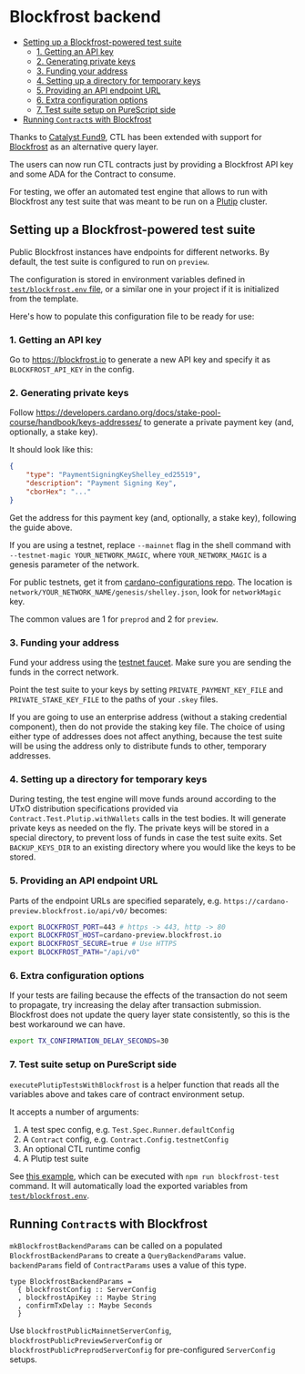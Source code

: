 # Blockfrost backend

<!-- START doctoc generated TOC please keep comment here to allow auto update -->
<!-- DON'T EDIT THIS SECTION, INSTEAD RE-RUN doctoc TO UPDATE -->

- [Setting up a Blockfrost-powered test suite](#setting-up-a-blockfrost-powered-test-suite)
  - [1. Getting an API key](#1-getting-an-api-key)
  - [2. Generating private keys](#2-generating-private-keys)
  - [3. Funding your address](#3-funding-your-address)
  - [4. Setting up a directory for temporary keys](#4-setting-up-a-directory-for-temporary-keys)
  - [5. Providing an API endpoint URL](#5-providing-an-api-endpoint-url)
  - [6. Extra configuration options](#6-extra-configuration-options)
  - [7. Test suite setup on PureScript side](#7-test-suite-setup-on-purescript-side)
- [Running `Contract`s with Blockfrost](#running-contracts-with-blockfrost)

<!-- END doctoc generated TOC please keep comment here to allow auto update -->

Thanks to [Catalyst Fund9](https://cardano.ideascale.com/c/idea/420791), CTL has been extended with support for [Blockfrost](https://blockfrost.io/) as an alternative query layer.

The users can now run CTL contracts just by providing a Blockfrost API key and some ADA for the Contract to consume.

For testing, we offer an automated test engine that allows to run with Blockfrost any test suite that was meant to be run on a [Plutip](./plutip-testing.md) cluster.

## Setting up a Blockfrost-powered test suite

Public Blockfrost instances have endpoints for different networks. By default, the test suite is configured to run on `preview`.

The configuration is stored in environment variables defined in [`test/blockfrost.env` file](../test/blockfrost.env), or a similar one in your project if it is initialized from the template.

Here's how to populate this configuration file to be ready for use:

### 1. Getting an API key

Go to https://blockfrost.io to generate a new API key and specify it as `BLOCKFROST_API_KEY` in the config.

### 2. Generating private keys

Follow https://developers.cardano.org/docs/stake-pool-course/handbook/keys-addresses/ to generate a private payment key (and, optionally, a stake key).

It should look like this:

```json
{
    "type": "PaymentSigningKeyShelley_ed25519",
    "description": "Payment Signing Key",
    "cborHex": "..."
}
```

Get the address for this payment key (and, optionally, a stake key), following the guide above.

If you are using a testnet, replace `--mainnet` flag in the shell command with
`--testnet-magic YOUR_NETWORK_MAGIC`, where `YOUR_NETWORK_MAGIC` is a genesis
parameter of the network.

For public testnets, get it from [cardano-configurations repo](https://github.com/input-output-hk/cardano-configurations). The location is `network/YOUR_NETWORK_NAME/genesis/shelley.json`, look for `networkMagic` key.

The common values are 1 for `preprod` and 2 for `preview`.

### 3. Funding your address

Fund your address using the [testnet faucet](https://docs.cardano.org/cardano-testnet/tools/faucet). Make sure you are sending the funds in the correct network.

Point the test suite to your keys by setting `PRIVATE_PAYMENT_KEY_FILE` and `PRIVATE_STAKE_KEY_FILE` to the paths of your `.skey` files.

If you are going to use an enterprise address (without a staking credential component), then do not provide the staking key file. The choice of using either type of addresses does not affect anything, because the test suite will be using the address only to distribute funds to other, temporary addresses.

### 4. Setting up a directory for temporary keys

During testing, the test engine will move funds around according to the UTxO distribution specifications provided via `Contract.Test.Plutip.withWallets` calls in the test bodies. It will generate private keys as needed on the fly. The private keys will be stored in a special directory, to prevent loss of funds in case the test suite exits. Set `BACKUP_KEYS_DIR` to an existing directory where you would like the keys to be stored.

### 5. Providing an API endpoint URL

Parts of the endpoint URLs are specified separately, e.g. `https://cardano-preview.blockfrost.io/api/v0/` becomes:

```bash
export BLOCKFROST_PORT=443 # https -> 443, http -> 80
export BLOCKFROST_HOST=cardano-preview.blockfrost.io
export BLOCKFROST_SECURE=true # Use HTTPS
export BLOCKFROST_PATH="/api/v0"
```

### 6. Extra configuration options

If your tests are failing because the effects of the transaction do not seem
to propagate, try increasing the delay after transaction submission. Blockfrost does not update the query layer state consistently, so this is the best workaround we can have.

```bash
export TX_CONFIRMATION_DELAY_SECONDS=30
```

### 7. Test suite setup on PureScript side

`executePlutipTestsWithBlockfrost` is a helper function that reads all the variables above and takes care of contract environment setup.

It accepts a number of arguments:

1. A test spec config, e.g. `Test.Spec.Runner.defaultConfig`
2. A `Contract` config, e.g. `Contract.Config.testnetConfig`
3. An optional CTL runtime config
4. A Plutip test suite

See [this example](../test/Blockfrost/Contract.purs), which can be executed with `npm run blockfrost-test` command. It will automatically load the exported variables from [`test/blockfrost.env`](../test/blockfrost.env).

## Running `Contract`s with Blockfrost

`mkBlockfrostBackendParams` can be called on a populated `BlockfrostBackendParams` to create a `QueryBackendParams` value. `backendParams` field of `ContractParams` uses a value of this type.

```
type BlockfrostBackendParams =
  { blockfrostConfig :: ServerConfig
  , blockfrostApiKey :: Maybe String
  , confirmTxDelay :: Maybe Seconds
  }
```

Use `blockfrostPublicMainnetServerConfig`, `blockfrostPublicPreviewServerConfig` or `blockfrostPublicPreprodServerConfig` for pre-configured `ServerConfig` setups.
